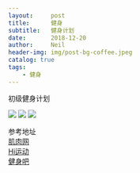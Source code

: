 ```yaml
---
layout:     post
title:      健身
subtitle:   健身计划
date:       2018-12-20
author:     Neil
header-img: img/post-bg-coffee.jpeg
catalog: true
tags:
    - 健身
---
```


初级健身计划

![](https://ws2.sinaimg.cn/large/006tNbRwly1fydlyi3ohjj31ie0iy0vp.jpg)
![](https://ws4.sinaimg.cn/large/006tNbRwly1fydlz7h8slj31ia0ggmzk.jpg)
![](https://ws4.sinaimg.cn/large/006tNbRwly1fydlzja0wmj31ic0gm76v.jpg)

参考地址  
[肌肉网](https://www.jirou.com/jihua/)  
[Hi运动](https://www.hiyd.com/zengji/977_1.html)    
[健身吧](https://www.jianshen8.com/plan.html)  
